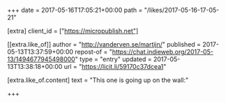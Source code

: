 +++
date = 2017-05-16T17:05:21+00:00
path = "/likes/2017-05-16-17-05-21"

[extra]
client_id = ["https://micropublish.net"]

[[extra.like_of]]
author = "http://vanderven.se/martijn/"
published = 2017-05-13T13:37:59+00:00
repost-of = "https://chat.indieweb.org/2017-05-13/1494677945498000"
type = "entry"
updated = 2017-05-13T13:38:18+00:00
url = "https://licit.li/59170c37dcea1"

[extra.like_of.content]
text = "This one is going up on the wall:"

+++

